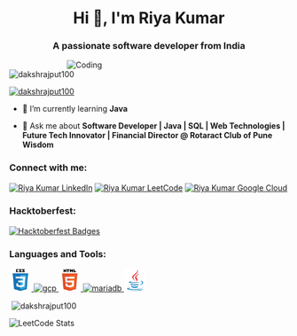 <h1 align="center">Hi 👋, I'm Riya Kumar</h1>
<h3 align="center">A passionate software developer from India</h3>
<img align="right" alt="Coding" width="400" src="https://cdn.dribbble.com/users/1162077/screenshots/3848914/programmer.gif">
<p align="left"> <img src="https://komarev.com/ghpvc/?username=dakshrajput100&label=Profile%20views&color=0e75b6&style=flat" alt="dakshrajput100" /> </p>

<p align="left"> <a href="https://github.com/ryo-ma/github-profile-trophy"><img src="https://github-profile-trophy.vercel.app/?username=dakshrajput100" alt="dakshrajput100" /></a> </p>

- 🌱 I’m currently learning **Java**

- 💬 Ask me about **Software Developer | Java | SQL | Web Technologies | Future Tech Innovator | Financial Director @ Rotaract Club of Pune Wisdom**

<h3 align="left">Connect with me:</h3>
<p align="left">
<a href="https://www.linkedin.com/in/riya-kumari-715822254/" target="blank"><img align="center" src="https://raw.githubusercontent.com/rahuldkjain/github-profile-readme-generator/master/src/images/icons/Social/linked-in-alt.svg" alt="Riya Kumar LinkedIn" height="30" width="40" /></a>
<a href="https://leetcode.com/Riyakumari4548/" target="blank"><img align="center" src="https://raw.githubusercontent.com/rahuldkjain/github-profile-readme-generator/master/src/images/icons/Social/leet-code.svg" alt="Riya Kumar LeetCode" height="30" width="40" /></a>
<a href="https://www.cloudskillsboost.google/public_profiles/35e935c5-4eb2-4f41-a320-8fc2c38c6f1b" target="blank"><img align="center" src="https://www.vectorlogo.zone/logos/google_cloud/google_cloud-icon.svg" alt="Riya Kumar Google Cloud" height="30" width="40" /></a>
</p>

<h3 align="left"><b>Hacktoberfest:</b></h3>
<p align="left">
<a href="https://www.holopin.io/@dakshrajput100#badges" target="blank"><img align="center" src="https://holopin.me/dakshrajput100" alt="Hacktoberfest Badges" height="40" width="40" /></a>
</p>

<h3 align="left">Languages and Tools:</h3>
<p align="left">
  <a href="https://www.w3schools.com/css/" target="_blank" rel="noreferrer">
    <img src="https://raw.githubusercontent.com/devicons/devicon/master/icons/css3/css3-original-wordmark.svg" alt="css3" width="40" height="40"/> 
  </a> 
  <a href="https://cloud.google.com" target="_blank" rel="noreferrer">
    <img src="https://www.vectorlogo.zone/logos/google_cloud/google_cloud-icon.svg" alt="gcp" width="40" height="40"/> 
  </a> 
  <a href="https://www.w3.org/html/" target="_blank" rel="noreferrer">
    <img src="https://raw.githubusercontent.com/devicons/devicon/master/icons/html5/html5-original-wordmark.svg" alt="html5" width="40" height="40"/> 
  </a> 
  <a href="https://mariadb.org/" target="_blank" rel="noreferrer">
    <img src="https://www.vectorlogo.zone/logos/mariadb/mariadb-icon.svg" alt="mariadb" width="40" height="40"/> 
  </a> 
  <a href="https://www.java.com" target="_blank" rel="noreferrer">
    <img src="https://raw.githubusercontent.com/devicons/devicon/master/icons/java/java-original.svg" alt="java" width="40" height="40"/> 
  </a> 
</p>

<p>&nbsp;<img align="center" src="https://github-readme-stats.vercel.app/api?username=dakshrajput100&show_icons=true&locale=en" alt="dakshrajput100" /></p>

<p align="left">
<img src="https://leetcard.jacoblin.cool/Riyakumari4548?theme=unicorn" alt="LeetCode Stats" />
</p>
